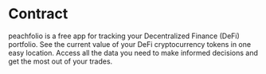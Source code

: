 # Contract

peachfolio is a free app for tracking your Decentralized Finance (DeFi) portfolio. See the current value of your DeFi cryptocurrency tokens in one easy location. Access all the data you need to make informed decisions and get the most out of your trades.

